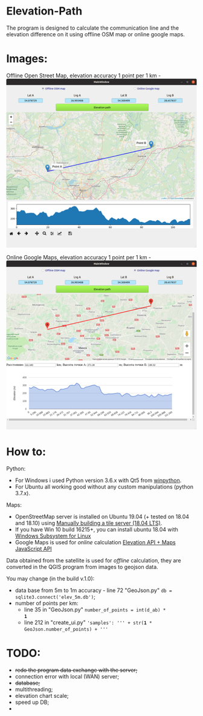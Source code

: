 # Elevation-Path
The program is designed to calculate the communication line and the elevation difference on it
using offline OSM map or online google maps.

# Images:
Offline Open Street Map, elevation accuracy 1 point per 1 km -
<img src="https://github.com/Valentin-Golyonko/Elevation-Path/blob/master/images/Screenshot_OSM.png" alt="web_view">

Online Google Maps, elevation accuracy 1 point per 1 km -
<img src="https://github.com/Valentin-Golyonko/Elevation-Path/blob/master/images/Screenshot_Google_maps.png" alt="web_view">

# How to:
Python:
- For Windows i used Python version 3.6.x with Qt5 from <a href="https://winpython.github.io/">winpython</a>.
- For Ubuntu all working good without any custom manipulations (python 3.7.x). 

Maps:
- OpenStreetMap server is installed on Ubuntu 19.04 (+ tested on 18.04 and 18.10) using
<a href="https://switch2osm.org/manually-building-a-tile-server-18-04-lts/">Manually building a tile server (18.04 LTS)</a>.
- If you have Win 10 build 16215+, you can install ubuntu 18.04 with <a href="https://docs.microsoft.com/en-us/windows/wsl/install-win10">Windows Subsystem for Linux</a>
- Google Maps is used for <i>online</i> calculation
<a href="https://developers.google.com/maps/documentation/elevation/intro">Elevation API + Maps JavaScript API</a>

Data obtained from the satellite is used for <i>offline</i> calculation, 
they are converted in the QGIS program from images to geojson data.

You may change (in the build v.1.0):
 - data base from 5m to 1m accuracy - line 72 "GeoJson.py" <code>db = sqlite3.connect('elev_5m.db')</code>;
 - number of points per km:
    - line 35 in "GeoJson.py" <code>number_of_points = int(d_ab) * <b>1</b></code>
    - line 212 in "create_ui.py" <code>'samples': ''' + str(<b>1</b> * GeoJson.number_of_points) + '''</code>

# TODO:
- <s>redo the program data exchange with the server;</s>
- connection error with local (WAN) server;
- <s>database;</s>
- multithreading;
- elevation chart scale;
- speed up DB;
- 
